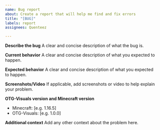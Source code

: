 ```yaml
---
name: Bug report
about: Create a report that will help me find and fix errors
title: "[BUG]"
labels: report
assignees: Quenteez

---
```


**Describe the bug**
A clear and concise description of what the bug is.

**Current behavior**
A clear and concise description of what you expected to happen.

**Expected behavior**
A clear and concise description of what you expected to happen.

**Screenshots/Video**
If applicable, add screenshots or video to help explain your problem.

**OTG-Visuals version and Minecraft version**
- Minecraft: [e.g. 1.16.5]
- OTG-Visuals: [e.g. 1.0.0]

**Additional context**
Add any other context about the problem here.
